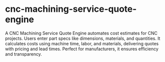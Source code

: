 # cnc-machining-service-quote-engine
A CNC Machining Service Quote Engine automates cost estimates for CNC projects. Users enter part specs like dimensions, materials, and quantities. It calculates costs using machine time, labor, and materials, delivering quotes with pricing and lead times. Perfect for manufacturers, it ensures efficiency and transparency.
